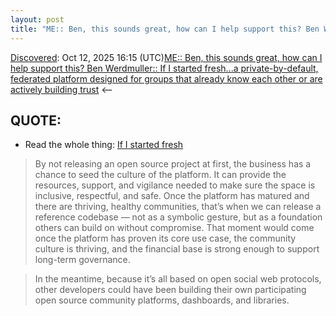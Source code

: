 ```yaml
---
layout: post
title: "ME:: Ben, this sounds great, how can I help support this? Ben Werdmuller:: If I started fresh...a private-by-default, federated platform designed for groups that already know each other or are actively building trust"
---
```

[Discovered](http://rolandtanglao.com/2020/07/29/p1-blogthis-checkvist-list-links-to-blog/): Oct 12, 2025 16:15 (UTC)[ME:: Ben, this sounds great, how can I help support this? Ben Werdmuller:: If I started fresh...a private-by-default, federated platform designed for groups that already know each other or are actively building trust](https://werd.io/if-i-started-fresh/) <-- 

## QUOTE: 

* Read the whole thing: [If I started fresh](https://werd.io/if-i-started-fresh/)

>By not releasing an open source project at first, the business has a chance to seed the culture of the platform. It can provide the resources, support, and vigilance needed to make sure the space is inclusive, respectful, and safe. Once the platform has matured and there are thriving, healthy communities, that’s when we can release a reference codebase — not as a symbolic gesture, but as a foundation others can build on without compromise. That moment would come once the platform has proven its core use case, the community culture is thriving, and the financial base is strong enough to support long-term governance.

>In the meantime, because it’s all based on open social web protocols, other developers could have been building their own participating open source community platforms, dashboards, and libraries.
